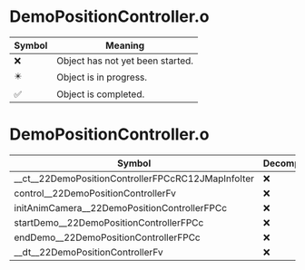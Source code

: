 # DemoPositionController.o
| Symbol | Meaning 
| ------------- | ------------- 
| :x: | Object has not yet been started. 
| :eight_pointed_black_star: | Object is in progress. 
| :white_check_mark: | Object is completed. 


# DemoPositionController.o
| Symbol | Decompiled? |
| ------------- | ------------- |
| __ct__22DemoPositionControllerFPCcRC12JMapInfoIter | :x: |
| control__22DemoPositionControllerFv | :x: |
| initAnimCamera__22DemoPositionControllerFPCc | :x: |
| startDemo__22DemoPositionControllerFPCc | :x: |
| endDemo__22DemoPositionControllerFPCc | :x: |
| __dt__22DemoPositionControllerFv | :x: |
